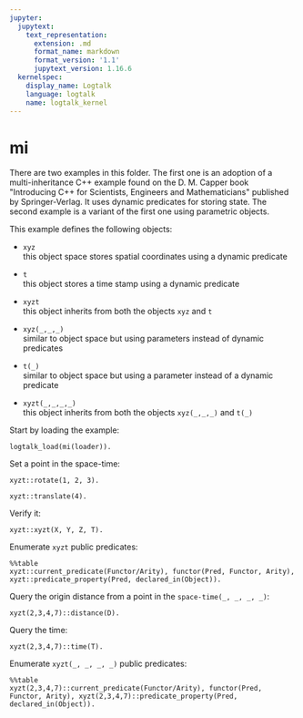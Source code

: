 ```yaml
---
jupyter:
  jupytext:
    text_representation:
      extension: .md
      format_name: markdown
      format_version: '1.1'
      jupytext_version: 1.16.6
  kernelspec:
    display_name: Logtalk
    language: logtalk
    name: logtalk_kernel
---
```


<!--
________________________________________________________________________

This file is part of Logtalk <https://logtalk.org/>  
SPDX-FileCopyrightText: 1998-2025 Paulo Moura <pmoura@logtalk.org>  
SPDX-License-Identifier: Apache-2.0

Licensed under the Apache License, Version 2.0 (the "License");
you may not use this file except in compliance with the License.
You may obtain a copy of the License at

    http://www.apache.org/licenses/LICENSE-2.0

Unless required by applicable law or agreed to in writing, software
distributed under the License is distributed on an "AS IS" BASIS,
WITHOUT WARRANTIES OR CONDITIONS OF ANY KIND, either express or implied.
See the License for the specific language governing permissions and
limitations under the License.
________________________________________________________________________
-->

# mi

There are two examples in this folder. The first one is an adoption of a 
multi-inheritance C++ example found on the D. M. Capper book "Introducing 
C++ for Scientists, Engineers and Mathematicians" published by 
Springer-Verlag. It uses dynamic predicates for storing state. The second 
example is a variant of the first one using parametric objects.

This example defines the following objects:

- `xyz`  
	this object space stores spatial coordinates using a dynamic 
	predicate

- `t`  
	this object stores a time stamp using a dynamic predicate

- `xyzt`  
	this object inherits from both the objects `xyz` and `t`


- `xyz(_,_,_)`  
	similar to object space but using parameters instead of dynamic 
	predicates

- `t(_)`  
	similar to object space but using a parameter instead of a dynamic 
	predicate

- `xyzt(_,_,_,_)`  
	this object inherits from both the objects `xyz(_,_,_)` and `t(_)`

Start by loading the example:

```logtalk
logtalk_load(mi(loader)).
```

Set a point in the space-time:

```logtalk
xyzt::rotate(1, 2, 3).
```

<!--
true.
-->

```logtalk
xyzt::translate(4).
```

<!--
true.
-->

Verify it:

```logtalk
xyzt::xyzt(X, Y, Z, T).
```

<!--
T = 4, X = 1, Y = 2, Z = 3.
-->

Enumerate `xyzt` public predicates:

```logtalk
%%table
xyzt::current_predicate(Functor/Arity), functor(Pred, Functor, Arity), xyzt::predicate_property(Pred, declared_in(Object)).
```

<!--
Pred = xyzt(_A,_B,_C,_D), Arity = 4, Object = space_time, Functor = xyzt ? ;
Pred = xyz(_A,_B,_C), Arity = 3, Object = xyz, Functor = xyz ? ;
Pred = rotate(_A,_B,_C), Arity = 3, Object = xyz, Functor = rotate ? ;
Pred = t(_A), Arity = 1, Object = t, Functor = t ? ;
Pred = translate(_A), Arity = 1, Object = t, Functor = translate ? ;
false.
-->

Query the origin distance from a point in the `space-time(_, _, _, _)`:

```logtalk
xyzt(2,3,4,7)::distance(D).
```

<!--
D = 5.385164807134504.
-->

Query the time:

```logtalk
xyzt(2,3,4,7)::time(T).
```

<!--
T = 7.
-->

Enumerate `xyzt(_, _, _, _)` public predicates:

```logtalk
%%table
xyzt(2,3,4,7)::current_predicate(Functor/Arity), functor(Pred, Functor, Arity), xyzt(2,3,4,7)::predicate_property(Pred, declared_in(Object)).
```

<!--
Pred = distance(_A), Arity = 1, Object = xyz(_B,_C,_D), Functor = distance ? ;
Pred = time(_A), Arity = 1, Object = t(_B), Functor = time ? ;
false.
-->
